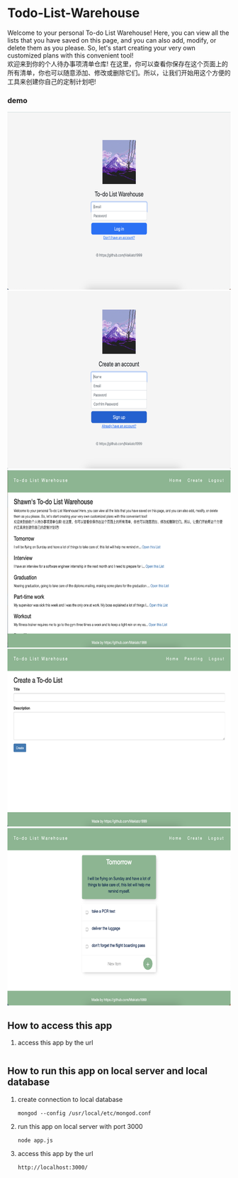 # Todo-List-Warehouse
Welcome to your personal To-do List Warehouse! Here, you can view all the lists that you have saved on this page, and you can also add, modify, or delete them as you please. So, let's start creating your very own customized plans with this convenient tool!
<br>
欢迎来到你的个人待办事项清单仓库! 在这里，你可以查看你保存在这个页面上的所有清单，你也可以随意添加、修改或删除它们。所以，让我们开始用这个方便的工具来创建你自己的定制计划吧!

### demo
<img src="demo/login.png"  width="650" height="400">
<img src="demo/signup.png"  width="650" height="400">
<img src="demo/home.png"  width="650" height="400">
<img src="demo/create.png"  width="650" height="400">
<img src="demo/list.png"  width="650" height="400">


## How to access this app
1. access this app by the url
    ```
    ```
## How to run this app on local server and local database
1. create connection to local database
    ```
    mongod --config /usr/local/etc/mongod.conf
    ```
2. run this app on local server with port 3000
    ```
    node app.js
    ```
3. access this app by the url
    ```
    http://localhost:3000/
    ```
